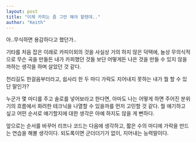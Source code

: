 ```yaml
---
layout: post
title: "이제 카피는 좀 그만 해야 할텐데.."
author: "Keith"
---
```


아..무식하면 용감하다고 했던가..

기타를 처음 잡은 이래로 카피이외의 것을 사실상 거의 하지 않은 덕택에, 늘상 무의식적으로 무슨 곡을 만들든 내가 카피했던 것들 보단 어떻게든 나은 것을 만들 수 있지 않을까하는 생각을 하며 살았던 것 같다.

천리길도 한걸음부터라고, 쉽사리 한 두 마디 가락도 지어내지 못하는 내가 뭘 할 수 있단 말인가?

누군가 몇 마디를 주고 솔로를 넣어보라고 한다면, 아마도 나는 어떻게 하면 주어진 분위기의 흐름에서 화려한 테크닉을 나열할 수 있을까를 먼저 고민할 것 같다. 뭘 얘기하고 싶고 어떤 순서로 얘기할지에 대한 생각은 아예 하지도 않을 게 뻔하다.

앞으로는 순서를 바꾸어 리프나 코드는 다음에 생각하고, 짧은 수의 마디에 가락을 만드는 연습을 해볼 생각이다. 되도록이면 군더더기가 없이, 지어내는 능력말이다.


